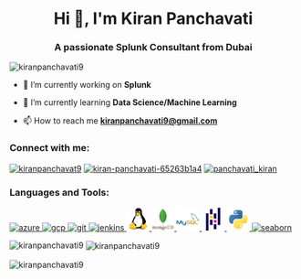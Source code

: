 <h1 align="center">Hi 👋, I'm Kiran Panchavati</h1>
<h3 align="center">A passionate Splunk Consultant from Dubai</h3>

<p align="left"> <img src="https://komarev.com/ghpvc/?username=kiranpanchavati9&label=Profile%20views&color=0e75b6&style=flat" alt="kiranpanchavati9" /> </p>

- 🔭 I’m currently working on **Splunk**

- 🌱 I’m currently learning **Data Science/Machine Learning**

- 📫 How to reach me **kiranpanchavati9@gmail.com**

<h3 align="left">Connect with me:</h3>
<p align="left">
<a href="https://twitter.com/kiranpanchavat9" target="blank"><img align="center" src="https://raw.githubusercontent.com/rahuldkjain/github-profile-readme-generator/master/src/images/icons/Social/twitter.svg" alt="kiranpanchavat9" height="30" width="40" /></a>
<a href="https://linkedin.com/in/kiran-panchavati-65263b1a4" target="blank"><img align="center" src="https://raw.githubusercontent.com/rahuldkjain/github-profile-readme-generator/master/src/images/icons/Social/linked-in-alt.svg" alt="kiran-panchavati-65263b1a4" height="30" width="40" /></a>
<a href="https://instagram.com/panchavati_kiran" target="blank"><img align="center" src="https://raw.githubusercontent.com/rahuldkjain/github-profile-readme-generator/master/src/images/icons/Social/instagram.svg" alt="panchavati_kiran" height="30" width="40" /></a>
</p>

<h3 align="left">Languages and Tools:</h3>
<p align="left"> <a href="https://azure.microsoft.com/en-in/" target="_blank" rel="noreferrer"> <img src="https://www.vectorlogo.zone/logos/microsoft_azure/microsoft_azure-icon.svg" alt="azure" width="40" height="40"/> </a> <a href="https://cloud.google.com" target="_blank" rel="noreferrer"> <img src="https://www.vectorlogo.zone/logos/google_cloud/google_cloud-icon.svg" alt="gcp" width="40" height="40"/> </a> <a href="https://git-scm.com/" target="_blank" rel="noreferrer"> <img src="https://www.vectorlogo.zone/logos/git-scm/git-scm-icon.svg" alt="git" width="40" height="40"/> </a> <a href="https://www.jenkins.io" target="_blank" rel="noreferrer"> <img src="https://www.vectorlogo.zone/logos/jenkins/jenkins-icon.svg" alt="jenkins" width="40" height="40"/> </a> <a href="https://www.linux.org/" target="_blank" rel="noreferrer"> <img src="https://raw.githubusercontent.com/devicons/devicon/master/icons/linux/linux-original.svg" alt="linux" width="40" height="40"/> </a> <a href="https://www.mongodb.com/" target="_blank" rel="noreferrer"> <img src="https://raw.githubusercontent.com/devicons/devicon/master/icons/mongodb/mongodb-original-wordmark.svg" alt="mongodb" width="40" height="40"/> </a> <a href="https://www.mysql.com/" target="_blank" rel="noreferrer"> <img src="https://raw.githubusercontent.com/devicons/devicon/master/icons/mysql/mysql-original-wordmark.svg" alt="mysql" width="40" height="40"/> </a> <a href="https://pandas.pydata.org/" target="_blank" rel="noreferrer"> <img src="https://raw.githubusercontent.com/devicons/devicon/2ae2a900d2f041da66e950e4d48052658d850630/icons/pandas/pandas-original.svg" alt="pandas" width="40" height="40"/> </a> <a href="https://www.python.org" target="_blank" rel="noreferrer"> <img src="https://raw.githubusercontent.com/devicons/devicon/master/icons/python/python-original.svg" alt="python" width="40" height="40"/> </a> <a href="https://seaborn.pydata.org/" target="_blank" rel="noreferrer"> <img src="https://seaborn.pydata.org/_images/logo-mark-lightbg.svg" alt="seaborn" width="40" height="40"/> </a> </p>

<p><img align="left" src="https://github-readme-stats.vercel.app/api/top-langs?username=kiranpanchavati9&show_icons=true&locale=en&layout=compact" alt="kiranpanchavati9" /></p>

<p>&nbsp;<img align="center" src="https://github-readme-stats.vercel.app/api?username=kiranpanchavati9&show_icons=true&locale=en" alt="kiranpanchavati9" /></p>

<p><img align="center" src="https://github-readme-streak-stats.herokuapp.com/?user=kiranpanchavati9&" alt="kiranpanchavati9" /></p>
